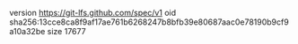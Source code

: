 version https://git-lfs.github.com/spec/v1
oid sha256:13cce8ca8f9af17ae761b6268247b8bfb39e80687aac0e78190b9cf9a10a32be
size 17677
